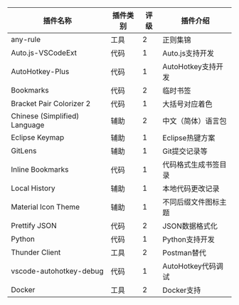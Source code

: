 | 插件名称                      | 插件类别 | 评级 | 插件介绍             |
| ----------------------------- | -------- | ---- | -------------------- |
| any-rule                      | 工具     | 2    | 正则集锦             |
| Auto.js-VSCodeExt             | 代码     | 1    | Auto.js支持开发      |
| AutoHotkey-Plus               | 代码     | 1    | AutoHotkey支持开发   |
| Bookmarks                     | 代码     | 2    | 临时书签             |
| Bracket Pair Colorizer 2      | 代码     | 1    | 大括号对应着色       |
| Chinese (Simplified) Language | 辅助     | 2    | 中文（简体）语言包   |
| Eclipse Keymap                | 辅助     | 1    | Eclipse热键方案      |
| GitLens                       | 辅助     | 1    | Git提交记录等        |
| Inline Bookmarks              | 代码     | 1    | 代码格式生成书签目录 |
| Local History                 | 辅助     | 1    | 本地代码更改记录     |
| Material Icon Theme           | 辅助     | 1    | 不同后缀文件图标主题 |
| Prettify JSON                 | 代码     | 2    | JSON数据格式化       |
| Python                        | 代码     | 1    | Python支持开发       |
| Thunder Client                | 工具     | 2    | Postman替代          |
| vscode-autohotkey-debug       | 代码     | 1    | AutoHotkey代码调试   |
| Docker                        | 工具     | 2    | Docker支持           |

